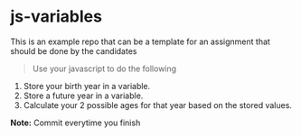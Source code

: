 # js-variables
This is an example repo that can be a template for an assignment that should be done by the candidates

> Use your javascript to do the following

1. Store your birth year in a variable.
2. Store a future year in a variable.
3. Calculate your 2 possible ages for that year based on the stored values.

**Note:** Commit everytime you finish 
